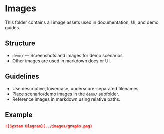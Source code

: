 # Images

This folder contains all image assets used in documentation, UI, and demo guides.

## Structure

- `demo/` — Screenshots and images for demo scenarios.
- Other images are used in markdown docs or UI.

## Guidelines

- Use descriptive, lowercase, underscore-separated filenames.
- Place scenario/demo images in the `demo/` subfolder.
- Reference images in markdown using relative paths.

## Example

```markdown
![System Diagram](../images/graphs.png)
``` 